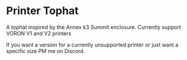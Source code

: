 # Printer Tophat

A tophat inspired by the Annex k3 Summit enclosure. Currently support VORON V1 and V2 printers

If you want a version for a currently unsupported printer or just want a specific size PM me on Discord.
